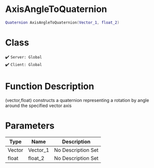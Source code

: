 # AxisAngleToQuaternion
```lua
Quaternion AxisAngleToQuaternion(Vector_1, float_2)
```
# Class
✔️ `Server: Global`  
✔️ `Client: Global`  

# Function Description
(vector,float) constructs a quaternion representing a rotation by angle around the specified vector axis
# Parameters
Type|Name|Description
--|--|--
Vector|Vector_1|No Description Set
float|float_2|No Description Set
